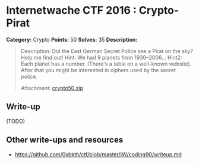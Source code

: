 # Internetwache CTF 2016 : Crypto-Pirat

**Category:** Crypto
**Points:** 50
**Solves:** 35
**Description:**

> Description: Did the East German Secret Police see a Pirat on the sky? Help me find out! Hint: We had 9 planets from 1930–2006... Hint2: Each planet has a number. (There's a table on a well-known website). After that you might be interested in ciphers used by the secret police.
> 
> 
> Attachment: [crypto50.zip](./crypto50.zip)


## Write-up

(TODO)

## Other write-ups and resources

* <https://github.com/0xbkth/ctf/blob/master/IW/coding90/writeup.md>
